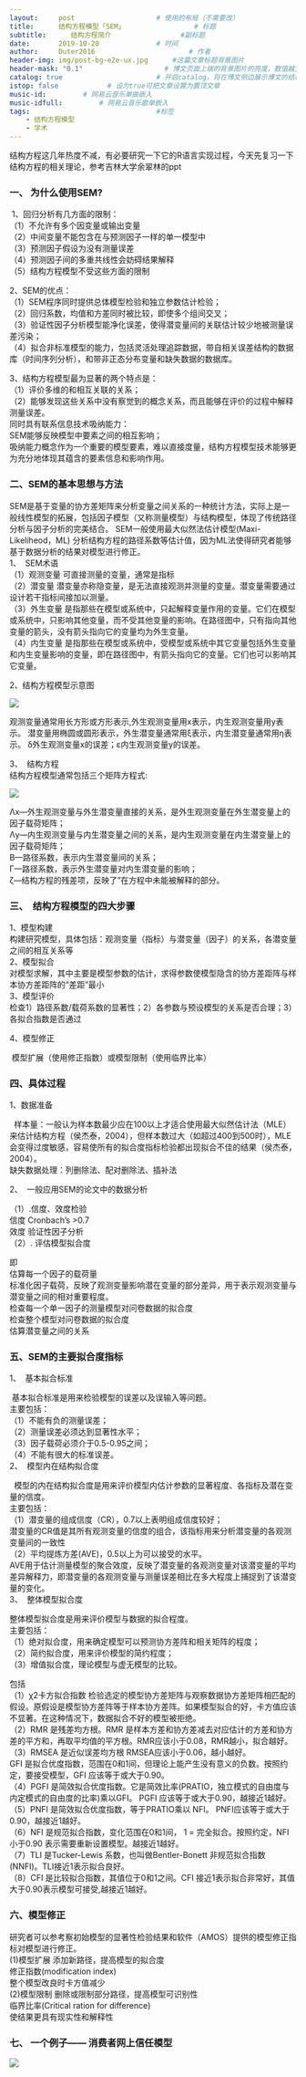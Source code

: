 ```yaml
---
layout:     post   				    # 使用的布局（不需要改）
title:      结构方程模型「SEM」 				# 标题 
subtitle:      结构方程简介                 #副标题
date:       2019-10-20 				# 时间
author:     Duter2016 						# 作者
header-img: img/post-bg-e2e-ux.jpg  	#这篇文章标题背景图片
header-mask: "0.1"                    # 博文页面上端的背景图片的亮度，数值越大越黑暗
catalog: true 						# 开启catalog，将在博文侧边展示博文的结构
istop: false            # 设为true可把文章设置为置顶文章
music-id:         # 网易云音乐单曲嵌入
music-idfull:         # 网易云音乐歌单嵌入
tags:								#标签
    - 结构方程模型
    - 学术
---
```


结构方程这几年热度不减，有必要研究一下它的R语言实现过程，今天先复习一下结构方程的相关理论，参考吉林大学余翠林的ppt

### 一、  为什么使用SEM?  
 1、回归分析有几方面的限制：  
（1）不允许有多个因变量或输出变量  
（2）中间变量不能包含在与预测因子一样的单一模型中  
（3）预测因子假设为没有测量误差  
（4）预测因子间的多重共线性会妨碍结果解释  
（5）结构方程模型不受这些方面的限制

2、SEM的优点：  
（1）SEM程序同时提供总体模型检验和独立参数估计检验；  
（2）回归系数，均值和方差同时被比较，即使多个组间交叉；  
（3）验证性因子分析模型能净化误差，使得潜变量间的关联估计较少地被测量误差污染；  
（4）拟合非标准模型的能力，包括灵活处理追踪数据，带自相关误差结构的数据库（时间序列分析），和带非正态分布变量和缺失数据的数据库。

3、结构方程模型最为显著的两个特点是：  
（1）评价多维的和相互关联的关系；  
（2）能够发现这些关系中没有察觉到的概念关系，而且能够在评价的过程中解释测量误差。  
同时具有联系信息技术吸纳能力：  
SEM能够反映模型中要素之间的相互影响；  
吸纳能力概念作为一个重要的模型要素，难以直接度量，结构方程模型技术能够更为充分地体现其蕴含的要素信息和影响作用。

### 二、SEM的基本思想与方法

SEM是基于变量的协方差矩阵来分析变量之间关系的一种统计方法，实际上是一般线性模型的拓展，包括因子模型（又称测量模型）与结构模型，体现了传统路径分析与因子分析的完美结合。 SEM一般使用最大似然法估计模型(Maxi-Likeliheod，ML) 分析结构方程的路径系数等估计值，因为ML法使得研究者能够基于数据分析的结果对模型进行修正。  
1、  SEM术语  
（1）观测变量 可直接测量的变量，通常是指标  
（2）潜变量 潜变量亦称隐变量，是无法直接观测并测量的变量。潜变量需要通过设计若干指标间接加以测量。  
（3）外生变量 是指那些在模型或系统中，只起解释变量作用的变量。它们在模型或系统中，只影响其他变量，而不受其他变量的影响。在路径图中，只有指向其他变量的箭头，没有箭头指向它的变量均为外生变量。  
（4）内生变量 是指那些在模型或系统中，受模型或系统中其它变量包括外生变量和内生变量影响的变量，即在路径图中，有箭头指向它的变量。它们也可以影响其它变量。

2、结构方程模型示意图

![](https://raw.githubusercontent.com/Duter2016/GitNote-images/master/Images/2019/10/19/SEM01.jpg)

观测变量通常用长方形或方形表示,外生观测变量用x表示，内生观测变量用y表示。 潜变量用椭圆或圆形表示，外生潜变量通常用ξ表示，内生潜变量通常用η表示。 δ外生观测变量x的误差；ε内生观测变量y的误差。

3、  结构方程  
结构方程模型通常包括三个矩阵方程式:

![](https://raw.githubusercontent.com/Duter2016/GitNote-images/master/Images/2019/10/19/SEM02.jpg)

Λx—外生观测变量与外生潜变量直接的关系，是外生观测变量在外生潜变量上的因子载荷矩阵；  
Λy—内生观测变量与内生潜变量之间的关系，是内生观测变量在内生潜变量上的因子载荷矩阵；  
В—路径系数，表示内生潜变量间的关系；  
Г—路径系数，表示外生潜变量对内生潜变量的影响；  
ζ—结构方程的残差项，反映了”在方程中未能被解释的部分。

### 三、  结构方程模型的四大步骤  
1、模型构建  
构建研究模型，具体包括：观测变量（指标）与潜变量（因子）的关系，各潜变量之间的相互关系等  
2、模型拟合  
对模型求解，其中主要是模型参数的估计，求得参数使模型隐含的协方差距阵与样本协方差距阵的“差距”最小  
3、模型评价  
检查1）路径系数/载荷系数的显著性；2）各参数与预设模型的关系是否合理；3）各拟合指数是否通过

4、模型修正

 模型扩展（使用修正指数）或模型限制（使用临界比率）

### 四、具体过程

1、数据准备

  样本量：一般认为样本数最少应在100以上才适合使用最大似然估计法（MLE）来估计结构方程（侯杰泰，2004），但样本数过大（如超过400到500时），MLE会变得过度敏感，容易使所有的拟合度指标检验都出现拟合不佳的结果（侯杰泰，2004）。  
缺失数据处理：列删除法、配对删除法、插补法

2、  一般应用SEM的论文中的数据分析

（1）.信度、效度检验  
信度 Cronbach’s >0.7  
效度 验证性因子分析  
（2）. 评估模型拟合度

即  
估算每一个因子的载荷量  
标准化因子载荷，反映了观测变量影响潜在变量的部分差异，用于表示观测变量与潜变量之间的相对重要程度。  
检查每一个单一因子的测量模型对问卷数据的拟合度  
检查整个模型对问卷数据的拟合度  
估算潜变量之间的关系

### 五、SEM的主要拟合度指标

1、  基本拟合标准

 基本拟合标准是用来检验模型的误差以及误输入等问题。  
主要包括：  
（1）不能有负的测量误差；  
（2）测量误差必须达到显著性水平；  
（3）因子载荷必须介于0.5-0.95之间；  
（4）不能有很大的标准误差。  
2、  模型内在结构拟合度

  模型的内在结构拟合度是用来评价模型内估计参数的显著程度、各指标及潜在变量的信度。  
主要包括：  
（1）潜变量的组成信度（CR），0.7以上表明组成信度较好；  
潜变量的CR值是其所有观测变量的信度的组合，该指标用来分析潜变量的各观测变量间的一致性  
（2）平均提炼方差(AVE)，0.5以上为可以接受的水平。  
AVE用于估计测量模型的聚合效度，反映了潜变量的各观测变量对该潜变量的平均差异解释力，即潜变量的各观测变量与测量误差相比在多大程度上捕捉到了该潜变量的变化。  
3、  整体模型拟合度

整体模型拟合度是用来评价模型与数据的拟合程度。  
主要包括：  
（1）绝对拟合度，用来确定模型可以预测协方差阵和相关矩阵的程度；  
（2）简约拟合度，用来评价模型的简约程度；  
（3）增值拟合度，理论模型与虚无模型的比较。

包括  
（1）χ2卡方拟合指数 检验选定的模型协方差矩阵与观察数据协方差矩阵相匹配的假设。原假设是模型协方差阵等于样本协方差阵。如果模型拟合的好，卡方值应该不显著。在这种情况下，数据拟合不好的模型被拒绝。  
（2）RMR 是残差均方根。RMR 是样本方差和协方差减去对应估计的方差和协方差的平方和，再取平均值的平方根。RMR应该小于0.08，RMR越小，拟合越好。  
（3）RMSEA 是近似误差均方根 RMSEA应该小于0.06，越小越好。  
GFI 是拟合优度指数，范围在0和1间，但理论上能产生没有意义的负数。按照约定，要接受模型，GFI 应该等于或大于0.90。  
（4）PGFI 是简效拟合优度指数。它是简效比率(PRATIO，独立模式的自由度与内定模式的自由度的比率)乘以GFI。 PGFI 应该等于或大于0.90，越接近1越好。  
（5）PNFI 是简效拟合优度指数，等于PRATIO乘以 NFI。 PNFI应该等于或大于0.90，越接近1越好。  
（6）NFI 是规范拟合指数，变化范围在0和1间， 1 = 完全拟合。按照约定，NFI 小于0.90 表示需要重新设置模型。越接近1越好。  
（7）TLI 是Tucker-Lewis 系数，也叫做Bentler-Bonett 非规范拟合指数 (NNFI)。TLI接近1表示拟合良好。  
（8）CFI 是比较拟合指数，其值位于0和1之间。CFI 接近1表示拟合非常好，其值大于0.90表示模型可接受,越接近1越好。

### 六、模型修正  
研究者可以参考察初始模型的显著性检验结果和软件（AMOS）提供的模型修正指标对模型进行修正。  
(1)模型扩展 添加新路径，提高模型的拟合度  
修正指数(modification index)  
整个模型改良时卡方值减少  
(2)模型限制 删除或限制部分路径，提高模型可识别性  
临界比率(Critical ration for difference)  
使结果更具有现实性和解释性  

### 七、  一个例子—— 消费者网上信任模型

![](https://raw.githubusercontent.com/Duter2016/GitNote-images/master/Images/2019/10/19/SEM03.jpg)
